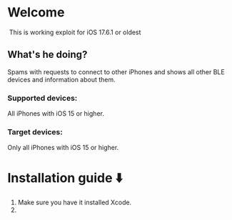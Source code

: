 # Welcome
<img>
This is working exploit for iOS 17.6.1 or oldest

## What's he doing?
Spams with requests to connect to other iPhones and shows all other BLE devices and information about them.

### Supported devices:
All iPhones with iOS 15 or higher.

### Target devices:
Only all iPhones with iOS 15 or higher.

# Installation guide ⬇️
1. Make sure you have it installed Xcode.
2. 
